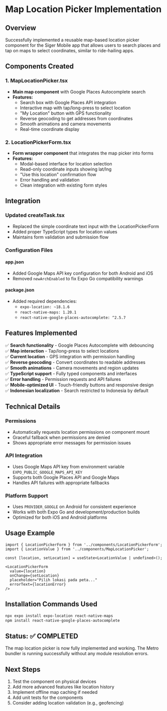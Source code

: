 # Map Location Picker Implementation

## Overview
Successfully implemented a reusable map-based location picker component for the Siger Mobile app that allows users to search places and tap on maps to select coordinates, similar to ride-hailing apps.

## Components Created

### 1. MapLocationPicker.tsx
- **Main map component** with Google Places Autocomplete search
- **Features:**
  - Search box with Google Places API integration
  - Interactive map with tap/long-press to select location
  - "My Location" button with GPS functionality
  - Reverse geocoding to get addresses from coordinates
  - Smooth animations and camera movements
  - Real-time coordinate display

### 2. LocationPickerForm.tsx
- **Form wrapper component** that integrates the map picker into forms
- **Features:**
  - Modal-based interface for location selection
  - Read-only coordinate inputs showing lat/lng
  - "Use this location" confirmation flow
  - Error handling and validation
  - Clean integration with existing form styles

## Integration

### Updated createTask.tsx
- Replaced the simple coordinate text input with the LocationPickerForm
- Added proper TypeScript types for location values
- Maintains form validation and submission flow

### Configuration Files

#### app.json
- Added Google Maps API key configuration for both Android and iOS
- Removed `newArchEnabled` to fix Expo Go compatibility warnings

#### package.json
- Added required dependencies:
  - `expo-location: ~18.1.6`
  - `react-native-maps: 1.20.1`
  - `react-native-google-places-autocomplete: ^2.5.7`

## Features Implemented

✅ **Search functionality** - Google Places Autocomplete with debouncing  
✅ **Map interaction** - Tap/long-press to select locations  
✅ **Current location** - GPS integration with permission handling  
✅ **Reverse geocoding** - Convert coordinates to readable addresses  
✅ **Smooth animations** - Camera movements and region updates  
✅ **TypeScript support** - Fully typed components and interfaces  
✅ **Error handling** - Permission requests and API failures  
✅ **Mobile-optimized UI** - Touch-friendly buttons and responsive design  
✅ **Indonesian localization** - Search restricted to Indonesia by default  

## Technical Details

### Permissions
- Automatically requests location permissions on component mount
- Graceful fallback when permissions are denied
- Shows appropriate error messages for permission issues

### API Integration
- Uses Google Maps API key from environment variable `EXPO_PUBLIC_GOOGLE_MAPS_API_KEY`
- Supports both Google Places API and Google Maps
- Handles API failures with appropriate fallbacks

### Platform Support
- Uses `PROVIDER_GOOGLE` on Android for consistent experience
- Works with both Expo Go and development/production builds
- Optimized for both iOS and Android platforms

## Usage Example

```tsx
import { LocationPickerForm } from '../components/LocationPickerForm';
import { LocationValue } from '../components/MapLocationPicker';

const [location, setLocation] = useState<LocationValue | undefined>();

<LocationPickerForm
  value={location}
  onChange={setLocation}
  placeholder="Pilih lokasi pada peta..."
  errorText={locationError}
/>
```

## Installation Commands Used

```bash
npx expo install expo-location react-native-maps
npm install react-native-google-places-autocomplete
```

## Status: ✅ COMPLETED

The map location picker is now fully implemented and working. The Metro bundler is running successfully without any module resolution errors.

## Next Steps

1. Test the component on physical devices
2. Add more advanced features like location history
3. Implement offline map caching if needed
4. Add unit tests for the components
5. Consider adding location validation (e.g., geofencing)
